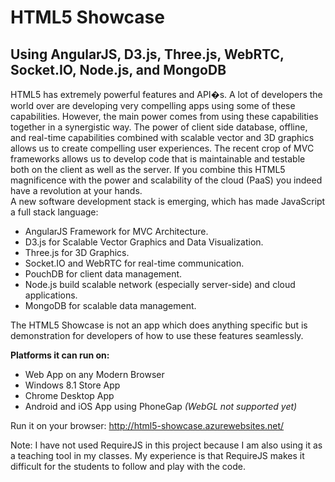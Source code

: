 HTML5 Showcase
==============

Using AngularJS, D3.js, Three.js, WebRTC, Socket.IO, Node.js, and MongoDB
--------------

HTML5 has extremely powerful features and API�s. 
A lot of developers the world over are developing very compelling apps using some of these capabilities. 
However, the main power comes from using these capabilities together in a synergistic way. 
The power of client side database, offline, and real-time capabilities combined with scalable vector and 3D graphics allows us to create compelling user experiences. 
The recent crop of MVC frameworks allows us to develop code that is maintainable and testable both on the client as well as the server.
If you combine this HTML5 magnificence with the power and scalability of the cloud (PaaS) you indeed have a revolution at your hands.  
A new software development stack is emerging, which has made JavaScript a full stack language:

- AngularJS Framework for MVC Architecture.
- D3.js for Scalable Vector Graphics and Data Visualization.
- Three.js for 3D Graphics.
- Socket.IO and WebRTC for real-time communication.
- PouchDB for client data management.
- Node.js build scalable network (especially server-side) and cloud applications.
- MongoDB for scalable data management.

 
The HTML5 Showcase is not an app which does anything specific but is demonstration for developers of how to use these features seamlessly. 


**Platforms it can run on:**

- Web App on any Modern Browser
- Windows 8.1 Store App
- Chrome Desktop App
- Android and iOS App using PhoneGap *(WebGL not supported yet)*

Run it on your browser: http://html5-showcase.azurewebsites.net/

Note: I have not used RequireJS in this project because I am also using it as a teaching tool in my classes. My experience is that RequireJS makes it difficult for the students to follow and play with the code.
